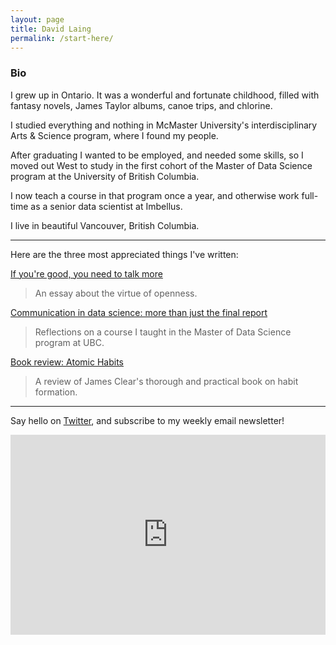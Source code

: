 ```yaml
---
layout: page
title: David Laing
permalink: /start-here/
---
```


### Bio

I grew up in Ontario. It was a wonderful and fortunate childhood, filled with fantasy novels, James Taylor albums, canoe trips, and chlorine.

I studied everything and nothing in McMaster University's interdisciplinary Arts & Science program, where I found my people.

After graduating I wanted to be employed, and needed some skills, so I moved out West to study in the first cohort of the Master of Data Science program at the University of British Columbia.

I now teach a course in that program once a year, and otherwise work full-time as a senior data scientist at Imbellus.

I live in beautiful Vancouver, British Columbia.

-------------------------

Here are the three most appreciated things I've written:

[If you're good, you need to talk more](https://davidklaing.com/blog/2019/07/09/talk-more.html)

> An essay about the virtue of openness.

[Communication in data science: more than just the final report](https://davidklaing.com/blog/2017/11/10/communication-in-data-science.html)

> Reflections on a course I taught in the Master of Data Science program at UBC.

[Book review: Atomic Habits](https://davidklaing.com/blog/books/2019/01/14/atomic-habits.html)

> A review of James Clear's thorough and practical book on habit formation.

---------------------------

Say hello on [Twitter](https://twitter.com/davidklaing), and subscribe to my weekly email newsletter!

<iframe width="100%" height="320" src="https://davidlaing.substack.com/embed" frameborder="0" scrolling="no"></iframe>